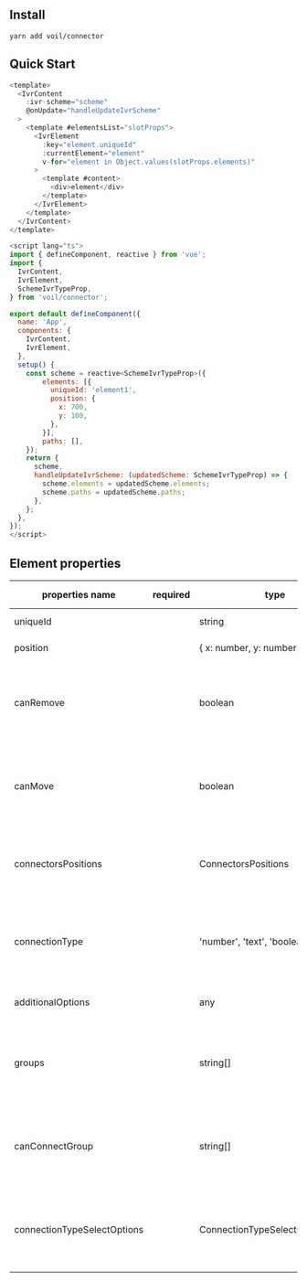 ## Install
```shell
yarn add voil/connector
```

## Quick Start
``` javascript
<template>
  <IvrContent
    :ivr-scheme="scheme"
    @onUpdate="handleUpdateIvrScheme"
  >
    <template #elementsList="slotProps">
      <IvrElement
        :key="element.uniqueId"
        :currentElement="element"
        v-for="element in Object.values(slotProps.elements)"
      >
        <template #content>
          <div>element</div>
        </template>
      </IvrElement>
    </template>
  </IvrContent>
</template>

<script lang="ts">
import { defineComponent, reactive } from 'vue';
import {
  IvrContent,
  IvrElement,
  SchemeIvrTypeProp,
} from 'voil/connector';

export default defineComponent({
  name: 'App',
  components: {
    IvrContent,
    IvrElement,
  },
  setup() {
    const scheme = reactive<SchemeIvrTypeProp>({
        elements: [{
          uniqueId: 'element1',
          position: {
            x: 700,
            y: 100,
          },
        }],
        paths: [],
    });
    return {
      scheme,
      handleUpdateIvrScheme: (updatedScheme: SchemeIvrTypeProp) => {
        scheme.elements = updatedScheme.elements;
        scheme.paths = updatedScheme.paths;
      },
    };
  },
});
</script>
```

## Element properties
| properties name | required | type | default value | descrption |
| --------------- | :---------:| ---- | :-------------: | ---------- |
| uniqueId | | string | ---- | Unique id of element. |
| position | | { x: number, y: number } | ---- | Position of element. | 
| canRemove | | boolean | false | Property that determines whether an element can be deleted. |
| canMove | | boolean | false | Property that determines whether an element can be moved. |
| connectorsPositions| | ConnectorsPositions | ---- | Property that determines which connector show. |
| connectionType | | 'number', 'text', 'boolean', 'select' | ---- | Property that determines of connection type elements. |
| additionalOptions | | any | ---- | Additionals options of element. |
| groups | | string[] | ---- | Property that specifies which group the item belongs to. |
| canConnectGroup | | string[] | ---- | Property that specifies which group can connect element. |
| connectionTypeSelectOptions | | ConnectionTypeSelectOptionsType | ---- | Property that specifies of select types for connection value. |

